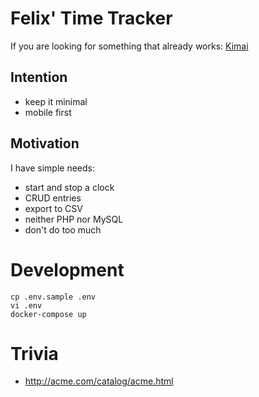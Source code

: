 # Felix' Time Tracker

If you are looking for something that already works: [Kimai](https://kimai.felixhummel.de/core/kimai.php)

## Intention

- keep it minimal
- mobile first

## Motivation

I have simple needs:

- start and stop a clock
- CRUD entries
- export to CSV
- neither PHP nor MySQL
- don't do too much

# Development

```
cp .env.sample .env
vi .env
docker-compose up
```

# Trivia
- http://acme.com/catalog/acme.html
